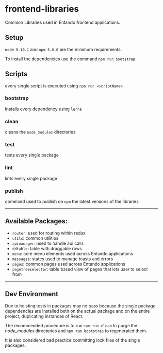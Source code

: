 # frontend-libraries

Common Libraries used in Entando frontend applications.

## Setup

`node 9.10.1` and `npm 5.6.0` are the minimum requirements.

To install the dependencies use the command `npm run bootstrap`

## Scripts

every single script is executed using `npm run <scriptName>`

### bootstrap
installs every dependency using `lerna`

### clean
cleans the `node_modules` directories

### test
tests every single package

### lint
lints every single package

### publish
command used to publish on `npm` the latest versions of the libraries

---

## Available Packages:

- `router`: used for routing within redux
- `utils`: common utilities
- `apimanager`: used to handle api calls
- `ddtable`: table with draggable rows
- `menu`: core menu elements used across Entando applications
- `messages`: states used to manage toasts and errors
- `pages`: common pages used across Entando applications
- `pagetreeselector`: table based view of pages that lets user to select from

---

## Dev Environment

Due to hoisting tests in packages may no pass because the single package dependencies are installed both on the actual package and on the entire project, duplicating instances of React.

The recommended procedure is to run `npm run clean` to purge the *node_modules* directories and `npm run bootstrap` to regenerated them.

It is also considered bad practice committing lock files of the single packages.

